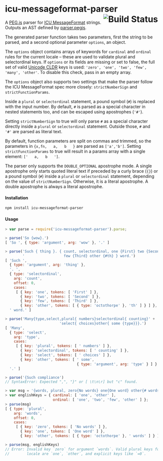 # icu-messageformat-parser  <a href="http://travis-ci.org/nkovacs/icu-messageformat-parser"><img align="right" alt="Build Status" src="https://secure.travis-ci.org/nkovacs/icu-messageformat-parser.png"></a>

A [PEG.js] parser for [ICU MessageFormat] strings.
Outputs an AST defined by [parser.pegjs].

The generated parser function takes two parameters, first the string to be
parsed, and a second optional parameter `options`, an object.

The `options` object contains arrays
of keywords for `cardinal` and `ordinal` rules for the current locale – these
are used to validate plural and selectordinal keys. If `options` or its fields
are missing or set to false, the full set of valid [Unicode CLDR] keys is used:
`'zero', 'one', 'two', 'few', 'many', 'other'`. To disable this check, pass in
an empty array.

The `options` object also supports two settings that make the parser
follow the ICU MessageFormat spec more closely: `strictNumberSign` and `strictFunctionParams`.

Inside a `plural` or `selectordinal` statement, a pound symbol (`#`) is replaced
with the input number. By default, `#` is parsed as a special character
in nested statements too, and can be escaped using apostrophes (`'#'`).

Setting `strictNumberSign` to true will only parse `#` as a special character
directly inside a `plural` or `selectordinal` statement.
Outside those, `#` and `'#'` are parsed as literal text.

By default, function parameters are split on commas and trimmed,
so the parameters in `{x,fn,   a,   b   }` are parsed as `['a','b']`.
Setting `strictFunctionParams` to true will result in a params array
with a single element: `['   a,   b   ']`.

The parser only supports the `DOUBLE_OPTIONAL` apostrophe mode.
A single apostrophe only starts quoted literal text if preceded
by a curly brace (`{}`) or a pound symbol (`#`) inside a
`plural` or `selectordinal` statement, depending on the value of `strictNumberSign`.
Otherwise, it is a literal apostrophe. A double apostrophe is always
a literal apostrophe.

[ICU MessageFormat]: https://messageformat.github.io/guide/
[messageformat.js]: https://messageformat.github.io/
[parser.pegjs]: ./parser.pegjs
[PEG.js]: http://pegjs.org/
[Unicode CLDR]: http://cldr.unicode.org/index/cldr-spec/plural-rules


#### Installation

```sh
npm install icu-messageformat-parser
```


#### Usage

```js
> var parse = require('icu-messageformat-parser').parse;

> parse('So {wow}.')
[ 'So ', { type: 'argument', arg: 'wow' }, '.' ]

> parse('Such { thing }. { count, selectordinal, one {First} two {Second}' +
        '                  few {Third} other {#th} } word.')
[ 'Such ',
  { type: 'argument', arg: 'thing' },
  '. ',
  { type: 'selectordinal',
    arg: 'count',
    offset: 0,
    cases:
     [ { key: 'one', tokens: [ 'First' ] },
       { key: 'two', tokens: [ 'Second' ] },
       { key: 'few', tokens: [ 'Third' ] },
       { key: 'other', tokens: [ { type: 'octothorpe' }, 'th' ] } ] },
  ' word.' ]

> parse('Many{type,select,plural{ numbers}selectordinal{ counting}' +
                         'select{ choices}other{ some {type}}}.')
[ 'Many',
  { type: 'select',
    arg: 'type',
    cases:
     [ { key: 'plural', tokens: [ ' numbers' ] },
       { key: 'selectordinal', tokens: [ ' counting' ] },
       { key: 'select', tokens: [ ' choices' ] },
       { key: 'other', tokens: [ ' some',
                                 { type: 'argument', arg: 'type' } ] } ] },
  '.' ]

> parse('{Such compliance')
// SyntaxError: Expected ",", "}" or [ \t\n\r] but "c" found.

> var msg = '{words, plural, zero{No words} one{One word} other{# words}}';
> var englishKeys = { cardinal: [ 'one', 'other' ],
                      ordinal: [ 'one', 'two', 'few', 'other' ] };
> parse(msg)
[ { type: 'plural',
    arg: 'words',
    offset: 0,
    cases:
     [ { key: 'zero', tokens: [ 'No words' ] },
       { key: 'one', tokens: [ 'One word' ] },
       { key: 'other', tokens: [ { type: 'octothorpe' }, ' words' ] } ] } ]

> parse(msg, englishKeys)
// Error: Invalid key `zero` for argument `words`. Valid plural keys for this
//        locale are `one`, `other`, and explicit keys like `=0`.
```
